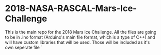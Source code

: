 # 2018-NASA-RASCAL-Mars-Ice-Challenge
This is the main repo for the 2018 Mars Ice Challenge. All the files are going to be in .ino format (Arduino's main file format, which is a type of C++) and will have custom libraries that will be used. Those will be included as it's own seperate file
`
